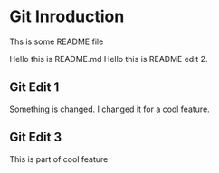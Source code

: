 # Git Inroduction

Ths is some README file

Hello this is README.md
Hello this is README edit 2.

## Git Edit 1

Something is changed. I changed it for a cool feature.

## Git Edit 3

This is part of cool feature
